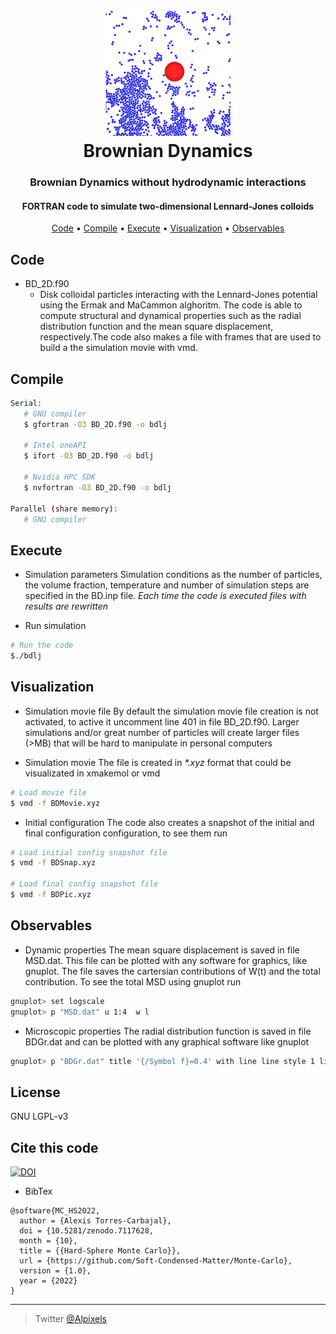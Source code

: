 
<h1 align="center">
  <br>
  <a href="https://github.com/Alpixels/Brownian-Dynamics/blob/master/Colloid.png"><img src="https://github.com/Alpixels/Brownian-Dynamics/blob/master/Colloid.png" alt="Markdownify" width="200"></a>
  <br>
  Brownian Dynamics
  <br>
</h1>

<h3 align="center"> Brownian Dynamics without hydrodynamic interactions  </h3>
<h4 align="center">FORTRAN code to simulate two-dimensional Lennard-Jones colloids   </h4>

<p align="center">
  <a href="#code">Code</a> •
  <a href="#compile">Compile</a> •
  <a href="#execute">Execute</a> •
    <a href="#visualization">Visualization</a> •
  <a href="#observables">Observables</a>
</p>

## Code
* BD_2D.f90
  - Disk colloidal particles interacting with the Lennard-Jones potential using the Ermak and MaCammon alghoritm. The code is able to compute structural and dynamical properties such as the radial distribution function and the mean square displacement, respectively.The code also makes a file with frames that are used to build a the simulation movie with vmd.

## Compile
```bash
Serial:
   # GNU compiler
   $ gfortran -O3 BD_2D.f90 -o bdlj
   
   # Intel oneAPI
   $ ifort -O3 BD_2D.f90 -o bdlj
   
   # Nvidia HPC SDK
   $ nvfortran -O3 BD_2D.f90 -o bdlj

Parallel (share memory):
   # GNU compiler

```   

## Execute
* Simulation parameters
Simulation conditions as the number of particles, the volume fraction, temperature and number of simulation steps are specified in the BD.inp file. 
<i>Each time the code is executed files with results are rewritten</i>

* Run simulation
```bash
# Run the code
$./bdlj
```

## Visualization
* Simulation movie file
By default the simulation movie file creation is not activated, to active it uncomment line 401 in file BD_2D.f90. Larger simulations and/or great number of particles will create larger files (>MB) that will be hard to manipulate in personal computers

* Simulation movie
The file is created in <i> *.xyz</i> format that could be visualizated in xmakemol or vmd
```bash
# Load movie file
$ vmd -f BDMovie.xyz
```

* Initial configuration
The code also creates a snapshot of the initial and final configuration configuration, to see them run
```bash
# Load initial config snapshot file
$ vmd -f BDSnap.xyz

# Load final config snapshot file
$ vmd -f BDPic.xyz
```

## Observables
* Dynamic properties
The mean square displacement is saved in file MSD.dat. This file can be plotted with any software for graphics, like gnuplot. The file saves the cartersian contributions of W(t) and the total contribution. To see the total MSD using gnuplot run
```bash
gnuplot> set logscale
gnuplot> p "MSD.dat" u 1:4  w l
```
	
* Microscopic properties
The radial distribution function is saved in file BDGr.dat and can be plotted with any graphical software like gnuplot
```bash
gnuplot> p "BDGr.dat" title '{/Symbol f}=0.4' with line line style 1 line width 2
```


## License

GNU LGPL-v3


## Cite this code
[![DOI](https://zenodo.org/badge/542237113.svg)](https://zenodo.org/badge/latestdoi/542237113)

* BibTex
```
@software{MC_HS2022,
  author = {Alexis Torres-Carbajal},
  doi = {10.5281/zenodo.7117628,
  month = {10},
  title = {{Hard-Sphere Monte Carlo}},
  url = {https://github.com/Soft-Condensed-Matter/Monte-Carlo},
  version = {1.0},
  year = {2022}
}
```

---

> Twitter [@Alpixels](https://twitter.com/Alpixels)
